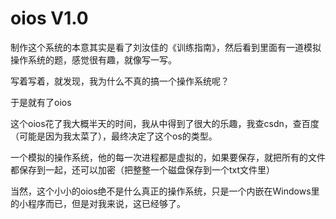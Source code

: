 #  oios V1.0
制作这个系统的本意其实是看了刘汝佳的《训练指南》，然后看到里面有一道模拟操作系统的题，感觉很有趣，就像写一写。

写着写着，就发现，我为什么不真的搞一个操作系统呢？

于是就有了oios

这个oios花了我大概半天的时间，我从中得到了很大的乐趣，我查csdn，查百度（可能是因为我太菜了），最终决定了这个os的类型。

一个模拟的操作系统，他的每一次进程都是虚拟的，如果要保存，就把所有的文件都保存到一起，还可以加密（把整整一个磁盘保存到一个txt文件里）

当然，这个小小的oios绝不是什么真正的操作系统，只是一个内嵌在Windows里的小程序而已，但是对我来说，这已经够了。
